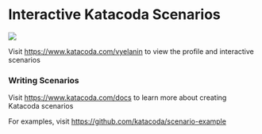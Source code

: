 # Interactive Katacoda Scenarios

[![](http://shields.katacoda.com/katacoda/vyelanin/count.svg)](https://www.katacoda.com/vyelanin "Get your profile on Katacoda.com")

Visit https://www.katacoda.com/vyelanin to view the profile and interactive scenarios

### Writing Scenarios
Visit https://www.katacoda.com/docs to learn more about creating Katacoda scenarios

For examples, visit https://github.com/katacoda/scenario-example
